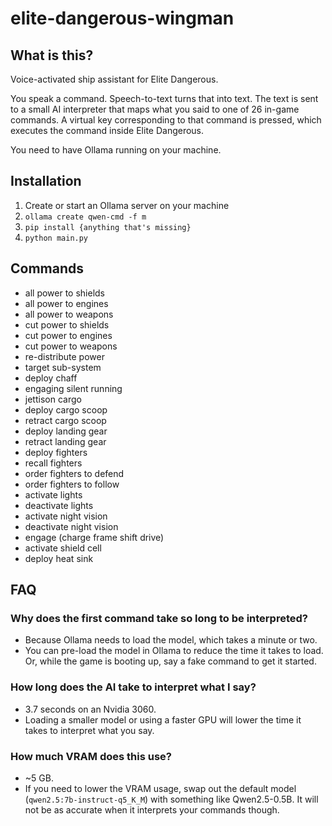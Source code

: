 # elite-dangerous-wingman

## What is this?
Voice-activated ship assistant for Elite Dangerous. 

You speak a command. Speech-to-text turns that into text. The text is sent to a small AI interpreter that maps what you said to one of 26 in-game commands. A virtual key corresponding to that command is pressed, which executes the command inside Elite Dangerous.

You need to have Ollama running on your machine. 

## Installation
1. Create or start an Ollama server on your machine
2. `ollama create qwen-cmd -f m`
3. `pip install {anything that's missing}`
4. `python main.py`

## Commands
- all power to shields
- all power to engines
- all power to weapons
- cut power to shields
- cut power to engines
- cut power to weapons
- re-distribute power
- target sub-system
- deploy chaff
- engaging silent running
- jettison cargo
- deploy cargo scoop
- retract cargo scoop
- deploy landing gear
- retract landing gear
- deploy fighters
- recall fighters
- order fighters to defend
- order fighters to follow
- activate lights
- deactivate lights
- activate night vision
- deactivate night vision
- engage (charge frame shift drive)
- activate shield cell
- deploy heat sink

## FAQ
### Why does the first command take so long to be interpreted?
- Because Ollama needs to load the model, which takes a minute or two.
- You can pre-load the model in Ollama to reduce the time it takes to load. Or, while the game is booting up, say a fake command to get it started.

### How long does the AI take to interpret what I say?
- 3.7 seconds on an Nvidia 3060.
- Loading a smaller model or using a faster GPU will lower the time it takes to interpret what you say.

### How much VRAM does this use?
- ~5 GB.
- If you need to lower the VRAM usage, swap out the default model (`qwen2.5:7b-instruct-q5_K_M`) with something like Qwen2.5-0.5B. It will not be as accurate when it interprets your commands though.
